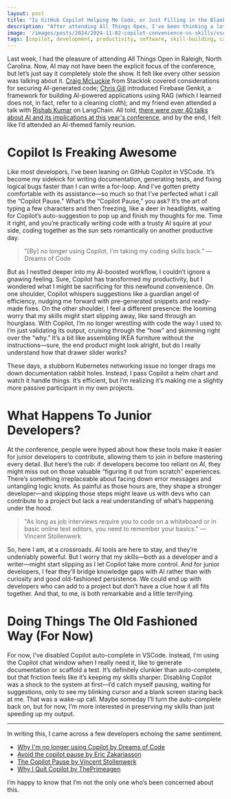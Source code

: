 ```yaml
---
layout: post
title: "Is GitHub Copilot Helping Me Code, or Just Filling in the Blanks?"
description: "After attending All Things Open, I've been thinking a lot about the mass acceptance of tools like Copilot and their effects on our personal development. AI tools like GitHub Copilot boost coding efficiency but risk eroding core skills, especially for new developers. Are we trading deep understanding for convenience?"
image: '/images/posts/2024/2024-11-02-copilot-convenience-vs-skills/vscode-copilot-autocomplete-and-chat.png'
tags: [copilot, development, productivity, software, skill-building, career]
---
```


Last week, I had the pleasure of attending All Things Open in Raleigh, North Carolina. Now, AI may not have been the explicit focus of the conference, but let’s just say it completely stole the show. It felt like every other session was talking about it. [Craig McLuckie](https://x.com/cmcluck) from Stacklok covered considerations for securing AI-generated code; [Chris Gill](https://x.com/chrisraygill) introduced Firebase Genkit, a framework for building AI-powered applications using RAG (which I learned does not, in fact, refer to a cleaning cloth); and my friend even attended a talk with [Rishab Kumar](https://x.com/rishabincloud) on LangChain. All told, [there were over 40 talks about AI and its implications at this year's conference](https://2024.allthingsopen.org/schedule), and by the end, I felt like I’d attended an AI-themed family reunion.

# Copilot Is Freaking Awesome

Like most developers, I’ve been leaning on GitHub Copilot in VSCode. It’s become my sidekick for writing documentation, generating tests, and fixing logical bugs faster than I can write a for-loop. And I’ve gotten pretty comfortable with its assistance—so much so that I’ve perfected what I call the “Copilot Pause.” What’s the “Copilot Pause,” you ask? It’s the art of typing a few characters and then freezing, like a deer in headlights, waiting for Copilot’s auto-suggestion to pop up and finish my thoughts for me. Time it right, and you’re practically writing code with a trusty AI squire at your side, coding together as the sun sets romantically on another productive day.

> "[By] no longer using Copilot, I'm taking my coding skills back." &mdash;Dreams of Code

But as I nestled deeper into my AI-boosted workflow, I couldn’t ignore a gnawing feeling. Sure, Copilot has transformed my productivity, but I wondered what I might be sacrificing for this newfound convenience. On one shoulder, Copilot whispers suggestions like a guardian angel of efficiency, nudging me forward with pre-generated snippets and ready-made fixes. On the other shoulder, I feel a different presence: the looming worry that my skills might start slipping away, like sand through an hourglass. With Copilot, I’m no longer wrestling with code the way I used to. I’m just validating its output, cruising through the “how” and skimming right over the “why.” It’s a bit like assembling IKEA furniture without the instructions—sure, the end product might look alright, but do I really understand how that drawer slider works?



These days, a stubborn Kubernetes networking issue no longer drags me down documentation rabbit holes. Instead, I pass Copilot a helm chart and watch it handle things. It’s efficient, but I’m realizing it’s making me a slightly more passive participant in my own projects.

# What Happens To Junior Developers?

At the conference, people were hyped about how these tools make it easier for junior developers to contribute, allowing them to join in before mastering every detail. But here’s the rub: if developers become too reliant on AI, they might miss out on those valuable “figuring it out from scratch” experiences. There’s something irreplaceable about facing down error messages and untangling logic knots. As painful as those hours are, they shape a stronger developer—and skipping those steps might leave us with devs who can contribute to a project but lack a real understanding of what’s happening under the hood.

> "As long as job interviews require you to code on a whiteboard or in basic online text editors, you need to remember your basics." &mdash;Vincent Stollenwerk

So, here I am, at a crossroads. AI tools are here to stay, and they’re undeniably powerful. But I worry that my skills—both as a developer and a writer—might start slipping as I let Copilot take more control. And for junior developers, I fear they’ll bridge knowledge gaps with AI rather than with curiosity and good old-fashioned persistence. We could end up with developers who can add to a project but don’t have a clue how it all fits together. And that, to me, is both remarkable and a little terrifying.

# Doing Things The Old Fashioned Way (For Now)

For now, I’ve disabled Copilot auto-complete in VSCode. Instead, I’m using the Copilot chat window when I really need it, like to generate documentation or scaffold a test. It’s definitely clunkier than auto-complete, but that friction feels like it’s keeping my skills sharper. Disabling Copilot was a shock to the system at first—I’d catch myself pausing, waiting for suggestions, only to see my blinking cursor and a blank screen staring back at me. That was a wake-up call. Maybe someday I’ll turn the auto-complete back on, but for now, I’m more interested in preserving my skills than just speeding up my output.

---

In writing this, I came across a few developers echoing the same sentiment.

- [Why I'm no longer using Copilot by Dreams of Code](https://youtu.be/Wap2tkgaT1Q?si=yc8zkebTFgKuH2GW)
- [Avoid the copilot pause by Eric Zakariasson](https://anyblockers.com/posts/avoid-the-copilot-pause)
- [The Copilot Pause by Vincent Stollenwerk](https://vstollen.me/notes/copilot-pause)
- [Why I Quit Copilot by ThePrimeagen](https://www.youtube.com/watch?v=GkmUwDXvWiQ)

I’m happy to know that I’m not the only one who’s been concerned about this.
